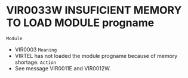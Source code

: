 # VIR0033W INSUFICIENT MEMORY TO LOAD MODULE progname
`Module`
- VIR0003
`Meaning`
- VIRTEL has not loaded the module progname because of memory shortage.
`Action`
- See message VIR0011E and VIR0012W.
